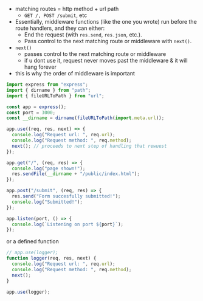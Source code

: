 - matching routes = http method + url path
	- `GET /, POST /submit`, etc
- Essentially, middleware functions (like the one you wrote) run before the route handlers, and they can either:
	- End the request (with `res.send`, `res.json`, etc.).
	- Pass control to the next matching route or middleware with `next()`.
- `next()` 
	- passes control to the next matching route or middleware
	- if u dont use it, request never moves past the middleware & it will hang forever
- this is why the order of middleware is important
```js
import express from "express";
import { dirname } from "path";
import { fileURLToPath } from "url";

const app = express();
const port = 3000;
const __dirname = dirname(fileURLToPath(import.meta.url));

app.use((req, res, next) => {
  console.log("Request url: ", req.url);
  console.log("Request method: ", req.method);
  next(); // proceeds to next step of handling that rewuest
});

app.get("/", (req, res) => {
  console.log("page shown!");
  res.sendFile(__dirname + "/public/index.html");
});

app.post("/submit", (req, res) => {
  res.send("Form succesfully submitted!");
  console.log("Submitted!");
});

app.listen(port, () => {
  console.log(`Listening on port ${port}`);
});

```

or a defined function
```js
// app.use(logger);
function logger(req, res, next) {
  console.log("Request url: ", req.url);
  console.log("Request method: ", req.method);
  next();
}

app.use(logger);
```

